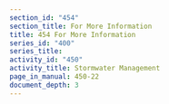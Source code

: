 ```yaml
---
section_id: "454"
section_title: For More Information
title: 454 For More Information
series_id: "400"
series_title: 
activity_id: "450"
activity_title: Stormwater Management
page_in_manual: 450-22
document_depth: 3
---
```

